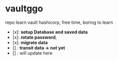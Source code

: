 # vaultggo
repo learn vault hashicorp, free time, boring to learn
- [x]: <strong>setup Database and saved data</strong>
- [x]: <strong>rotate password</strong>, 
- [x]: <strong>migrate data</strong> 
- [] : <strong>transit data -> not yet</strong>
- [] : will update here   
